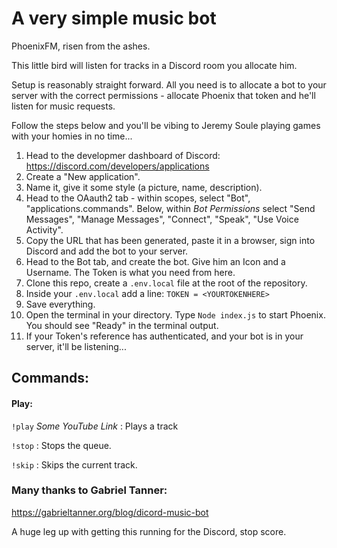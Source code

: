 # A very simple music bot
PhoenixFM, risen from the ashes.

This little bird will listen for tracks in a Discord room you allocate him.

Setup is reasonably straight forward. All you need is to allocate a bot to your server with the correct permissions - allocate Phoenix that token and he'll listen for music requests.

Follow the steps below and you'll be vibing to Jeremy Soule playing games with your homies in no time...

1) Head to the developmer dashboard of Discord: https://discord.com/developers/applications
2) Create a "New application".
3) Name it, give it some style (a picture, name, description).
4) Head to the OAauth2 tab - within scopes, select "Bot", "applications.commands". Below, within _Bot Permissions_ select "Send Messages", "Manage Messages", "Connect", "Speak", "Use Voice Activity".
5) Copy the URL that has been generated, paste it in a browser, sign into Discord and add the bot to your server.
6) Head to the Bot tab, and create the bot. Give him an Icon and a Username. The Token is what you need from here.
7) Clone this repo, create a `.env.local` file at the root of the repository.
8) Inside your `.env.local` add a line: `TOKEN = <YOURTOKENHERE>` 
9) Save everything.
10) Open the terminal in your directory. Type `Node index.js` to start Phoenix. You should see "Ready" in the terminal output.
11) If your Token's reference has authenticated, and your bot is in your server, it'll be listening...

## Commands:
#### Play:
`!play` _Some YouTube Link_ : Plays a track

`!stop` : Stops the queue.

`!skip` : Skips the current track.

### Many thanks to Gabriel Tanner:
https://gabrieltanner.org/blog/dicord-music-bot

A huge leg up with getting this running for the Discord, stop score.
